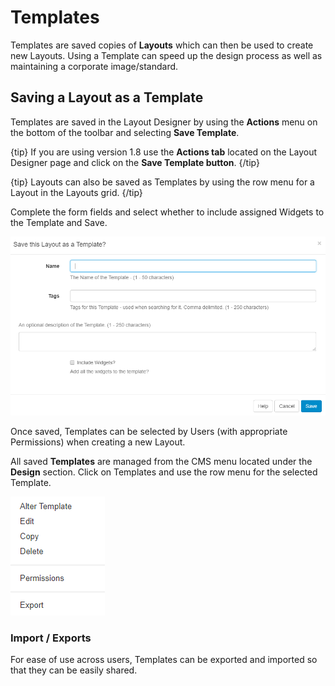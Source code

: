 <!--toc=layouts-->

# Templates

Templates are saved copies of **Layouts** which can then be used to create new Layouts. Using a Template can speed up the design process as well as maintaining a corporate image/standard.

## Saving a Layout as a Template

Templates are saved in the Layout Designer by using the **Actions** menu on the bottom of the toolbar and selecting **Save Template**.

{tip}
If you are using version 1.8 use the **Actions tab** located on the Layout Designer page and click on the **Save Template button**.
{/tip}

{tip}
Layouts can also be saved as Templates by using the row menu for a Layout in the Layouts grid.
{/tip}

Complete the form fields and select whether to include assigned Widgets to the Template and Save.

![Templates](img/layouts_templates_save.png)

Once saved, Templates can be selected by Users (with appropriate Permissions) when creating a new Layout.

All saved **Templates** are managed from the CMS menu located under the **Design** section. Click on Templates and use the row menu for the selected Template.

![Templates Row Menu](img/layouts_templates_row_menu.png)

### Import / Exports

For ease of use across users, Templates can be exported and imported so that they can be easily shared.